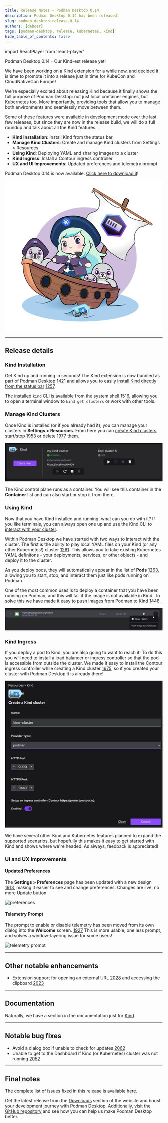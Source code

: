 ```yaml
---
title: Release Notes - Podman Desktop 0.14
description: Podman Desktop 0.14 has been released!
slug: podman-desktop-release-0.14
authors: [deboer]
tags: [podman-desktop, release, kubernetes, kind]
hide_table_of_contents: false
---
```


import ReactPlayer from 'react-player'

Podman Desktop 0.14 - Our Kind-est release yet!

We have been working on a Kind extension for a while now, and decided it is time to promote it
into a release just in time for KubeCon and CloudNativeCon Europe!

We're especially excited about releasing Kind because it finally shows the full purpose
of Podman Desktop: not just local container engines, but Kubernetes too. More importantly,
providing tools that allow you to manage both environments and seamlessly move between them.

Some of these features were available in development mode over the last few releases,
but since they are now in the release build, we will do a full roundup and talk about
all the Kind features.

<!--Main Features-->

- **Kind Installation**: Install Kind from the status bar
- **Manage Kind Clusters**: Create and manage Kind clusters from Settings > Resources
- **Using Kind**: Deploying YAML and sharing images to a cluster
- **Kind Ingress**: Install a Contour ingress controller
- **UX and UI Improvements**: Updated preferences and telemetry prompt

Podman Desktop 0.14 is now available. [Click here to download it](/downloads)!

![Podman-desktop-0-14-hero](img/podman-desktop-release-0.14/podman-desktop-release-0.14.png)

<!--truncate-->

---

## Release details

### Kind Installation

Get Kind up and running in seconds! The Kind extension is now bundled as part of Podman Desktop
[1421](https://github.com/containers/podman-desktop/issues/1421)
and allows you to easily [install Kind directly from the status bar](/docs/kubernetes/kind/installing-kind)
[1257](https://github.com/containers/podman-desktop/issues/1257).

The installed `kind` CLI is available from the system shell [1516](https://github.com/containers/podman-desktop/issues/1516),
allowing you to open a terminal window to `kind get clusters` or work with other tools.

### Manage Kind Clusters

Once Kind is installed (or if you already had it), you can manage your clusters in **<icon icon="fa-solid fa-cog" size="lg" /> Settings > Resources**.
From here you can [create Kind clusters](/docs/kubernetes/kind/creating-a-kind-cluster),
start/stop [1953](https://github.com/containers/podman-desktop/issues/1953)
or delete [1977](https://github.com/containers/podman-desktop/issues/1977) them.

![kind-clusters](img/podman-desktop-release-0.14/kind-clusters.png)

The Kind control plane runs as a container. You will see this container
in the **Container** list and can also start or stop it from there.

### Using Kind

Now that you have Kind installed and running, what can you do with it?
If you like terminals, you can always open one up and use the Kind CLI to
[interact with your cluster](https://kind.sigs.k8s.io/docs/user/quick-start/#interacting-with-your-cluster).

Within Podman Desktop we have started with two ways to interact with the cluster.
The first is the ability to play local YAML files on your Kind (or any other Kubernetes!) cluster [1261](https://github.com/containers/podman-desktop/issues/1261). This allows you to take existing Kubernetes YAML definitons -
your deployments, services, or other objects - and deploy it to the cluster.

<ReactPlayer playing controls url="https://user-images.githubusercontent.com/436777/231812563-ece0a56a-b347-48f8-a3a7-400eb9449037.mp4" />

As you deploy pods, they will automatically appear in the list of **Pods** [1263](https://github.com/containers/podman-desktop/issues/1263), allowing you to start, stop, and interact them just like pods running on Podman.

One of the most common uses is to deploy a container that you have been running on Podman, and this will fail
if the image is not available in Kind. To solve this we have made it easy to push images from
Podman to Kind [1448](https://github.com/containers/podman-desktop/issues/1448).

![push-image-kind](img/podman-desktop-release-0.14/push-image-kind.png)

### Kind Ingress

If you deploy a pod to Kind, you are also going to want to reach it! To do this you will need to install a load balancer or
ingress controller so that the pod is accessible from outside the cluster. We made it easy to install the Contour ingress
controller while creating a Kind cluster [1675](https://github.com/containers/podman-desktop/issues/1675),
so if you created your cluster with Podman Desktop it is already there!

![kind-ingress](img/podman-desktop-release-0.14/kind-ingress.png)

We have several other Kind and Kubernetes features planned to expand the supported scenarios, but hopefully this
makes it easy to get started with Kind and shows where we're headed. As always, feedback is appreciated!

### UI and UX improvements

#### Updated Preferences

The **<icon icon="fa-solid fa-cog" size="lg" /> Settings > Preferences** page has been updated with a new design [1913](https://github.com/containers/podman-desktop/pull/1913),
making it easier to see and change preferences. Changes are live, no more Update button.

![preferences](https://user-images.githubusercontent.com/49404737/229498507-e754b55c-dcbd-486d-9ee3-a1fe3bed7271.gif)

#### Telemetry Prompt

The prompt to enable or disable telemetry has been moved from its own dialog into the **Welcome** screen.
[1927](https://github.com/containers/podman-desktop/pull/1927)
This is more usable, one less prompt, and solves a window-layering issue for some users!

![telemetry prompt](https://user-images.githubusercontent.com/19958075/229577331-365a9a01-0426-4482-a95d-f5dfe39af90a.png)

---

## Other notable enhancements

- Extension support for opening an external URL [2028](https://github.com/containers/podman-desktop/pull/2028) and
  accessing the clipboard [2023](https://github.com/containers/podman-desktop/pull/2023)

---

## Documentation

Naturally, we have a section in the documentation just for [Kind](https://podman-desktop.io/docs/kubernetes/kind).

---

## Notable bug fixes

- Avoid a dialog box if unable to check for updates [2062](https://github.com/containers/podman-desktop/pull/2062)
- Unable to get to the Dashboard if Kind (or Kubernetes) cluster was not running [2052](https://github.com/containers/podman-desktop/issues/2052)

---

## Final notes

The complete list of issues fixed in this release is available [here](https://github.com/containers/podman-desktop/issues?q=is%3Aclosed+milestone%3A0.14.0).

Get the latest release from the [Downloads](/downloads) section of the website and boost your development journey with Podman Desktop. Additionally, visit the [GitHub repository](https://github.com/containers/podman-desktop) and see how you can help us make Podman Desktop better.
